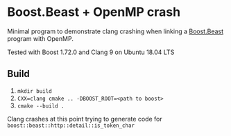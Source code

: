 Boost.Beast + OpenMP crash
==========================

Minimal program to demonstrate clang crashing when linking a [Boost.Beast](https://github.com/boostorg/beast) program
with OpenMP.

Tested with Boost 1.72.0 and Clang 9 on Ubuntu 18.04 LTS

## Build

1. `mkdir build`
2. `CXX=clang cmake .. -DBOOST_ROOT=<path to boost>`
3. `cmake --build .`

Clang crashes at this point trying to generate code for `boost::beast::http::detail::is_token_char`
